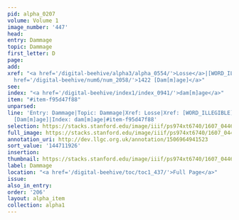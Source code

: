 ```yaml
---
pid: alpha_0207
volume: Volume 1
image_number: '447'
head:
entry: Dammage
topic: Dammage
first_letter: D
page:
add:
xref: "<a href='/digital-beehive/alpha3/alpha_0554/'>Losse</a>|[WORD_ILLEGIBLE]|<a
  href='/digital-beehive/num6/num_2058/'>1422 [Dam[m]age]</a>"
see:
index: "<a href='/digital-beehive/index1/index_0941/'>dam[m]age</a>"
item: "#item-f95d47f88"
unparsed:
line: 'Entry: Dammage|Topic: Dammage|Xref: Losse|Xref: [WORD_ILLEGIBLE]|Xref: 1422
  [Dam[m]age]|Index: dam[m]age|#item-f95d47f88'
selection: https://stacks.stanford.edu/image/iiif/ps974xt6740/1607_0446/363,1926,3077,498/full/0/default.jpg
full_image: https://stacks.stanford.edu/image/iiif/ps974xt6740/1607_0446/full/full/0/default.jpg
annotation_uri: http://dev.llgc.org.uk/annotation/1506964941523
sort_value: '144711926'
insertion:
thumbnail: https://stacks.stanford.edu/image/iiif/ps974xt6740/1607_0446/363,1926,600,180/250,/0/default.jpg
label: Dammage
location: "<a href='/digital-beehive/toc/toc1_437/'>Full Page</a>"
issue:
also_in_entry:
order: '206'
layout: alpha_item
collection: alpha1
---
```

